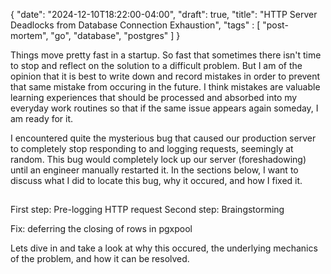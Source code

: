 {
   "date": "2024-12-10T18:22:00-04:00",
   "draft": true,
   "title": "HTTP Server Deadlocks from Database Connection Exhaustion",
   "tags" : [
      "post-mortem",
      "go",
      "database",
      "postgres"
   ]
}

Things move pretty fast in a startup. So fast that sometimes there isn't time to stop and reflect on the solution to a difficult problem. But I am of the opinion that it is best to write down and record mistakes in order to prevent that same mistake from occuring in the future. I think mistakes are valuable learning experiences that should be processed and absorbed into my everyday work routines so that if the same issue appears again someday, I am ready for it.

I encountered quite the mysterious bug that caused our production server to completely stop responding to and logging requests, seemingly at random. This bug would completely lock up our server (foreshadowing) until an engineer manually restarted it. In the sections below, I want to discuss what I did to locate this bug, why it occured, and how I fixed it.

## 

First step: Pre-logging HTTP request
Second step: Braingstorming

Fix: deferring the closing of rows in pgxpool 

Lets dive in and take a look at why this occured, the underlying mechanics of the problem, and how it can be resolved.
